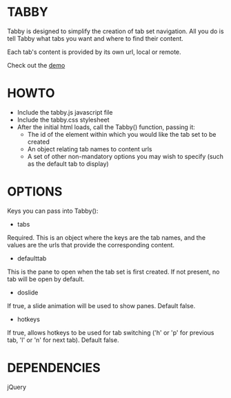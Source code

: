 TABBY
=====

Tabby is designed to simplify the creation of tab set navigation.  All you do
is tell Tabby what tabs you want and where to find their content.  

Each tab's content is provided by its own url, local or remote.

Check out the [demo](http://borkabrak.org/tabby)

HOWTO
=====

  * Include the tabby.js javascript file 
  * Include the tabby.css stylesheet 
  * After the initial html loads, call the Tabby() function, passing it: 
    * The id of the element within which you would like the tab set to be created 
    * An object relating tab names to content urls 
    * A set of other non-mandatory options you may wish to specify (such as
      the default tab to display) 

OPTIONS
=======
Keys you can pass into Tabby():

  * tabs

Required. This is an object where the keys are the tab names, and the values are
the urls that provide the corresponding content.

  * defaulttab

This is the pane to open when the tab set is first created. If not present, no
tab will be open by default.

  * doslide

If true, a slide animation will be used to show panes. Default false.

  * hotkeys

If true, allows hotkeys to be used for tab switching ('h' or 'p' for previous
tab, 'l' or 'n' for next tab). Default false.

DEPENDENCIES
============

jQuery

